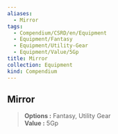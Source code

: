 ```yaml
---
aliases:
  - Mirror
tags:
  - Compendium/CSRD/en/Equipment
  - Equipment/Fantasy
  - Equipment/Utility-Gear
  - Equipment/Value/5Gp
title: Mirror
collection: Equipment
kind: Compendium
---
```

## Mirror  
  
>  
> **Options :** Fantasy, Utility Gear  
> **Value :** 5Gp